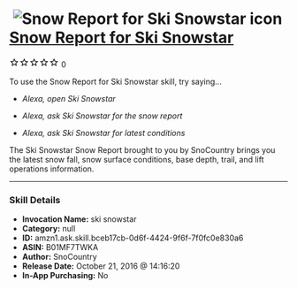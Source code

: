 # &nbsp;<img src="skill_icon" alt="Snow Report for Ski Snowstar icon" width="36"> [Snow Report for Ski Snowstar](http://alexa.amazon.com/#skills/amzn1.ask.skill.bceb17cb-0d6f-4424-9f6f-7f0fc0e830a6)
![0 stars](../../images/ic_star_border_black_18dp_1x.png)![0 stars](../../images/ic_star_border_black_18dp_1x.png)![0 stars](../../images/ic_star_border_black_18dp_1x.png)![0 stars](../../images/ic_star_border_black_18dp_1x.png)![0 stars](../../images/ic_star_border_black_18dp_1x.png) 0

To use the Snow Report for Ski Snowstar skill, try saying...

* *Alexa, open Ski Snowstar*

* *Alexa, ask Ski Snowstar for the snow report*

* *Alexa, ask Ski Snowstar for latest conditions*

The Ski Snowstar Snow Report brought to you by SnoCountry brings you the latest snow fall, snow surface conditions,  base depth, trail, and lift operations information.

***

### Skill Details

* **Invocation Name:** ski snowstar
* **Category:** null
* **ID:** amzn1.ask.skill.bceb17cb-0d6f-4424-9f6f-7f0fc0e830a6
* **ASIN:** B01MF7TWKA
* **Author:** SnoCountry
* **Release Date:** October 21, 2016 @ 14:16:20
* **In-App Purchasing:** No
